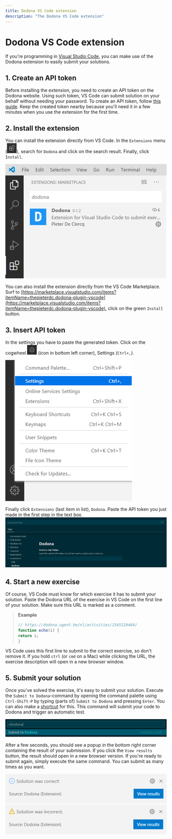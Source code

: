 ```yaml
---
title: Dodona VS Code extension
description: "The Dodona VS Code extension"
---
```


# Dodona VS Code extension

If you're programming in [Visual Studio Code](https://code.visualstudio.com/), you can make use of the Dodona extension to easily submit your solutions.

## 1. Create an API token
Before installing the extension, you need to create an API token on the Dodona website. Using such token, VS Code can submit solution on your behalf without needing your password. To create an API token, follow [this guide](/en/guides/creating-an-api-token). Keep the created token nearby because you'll need it in a few minutes when you use the extension for the first time.

## 2. Install the extension

You can install the extension directly from VS Code. In the `Extensions` menu (<img src="./extensions-view-icon.png" alt="Extensions" width=30 />), search for `Dodona` and click on the search result. Finally, click `Install`.

![settings](./vs_code_dodona_marketplace.png)

You can also install the extension directly from the VS Code Marketplace. Surf to [https://marketplace.visualstudio.com/items?itemName=thepieterdc.dodona-plugin-vscode](https://marketplace.visualstudio.com/items?itemName=thepieterdc.dodona-plugin-vscode), click on the green `Install` button.

## 3. Insert API token

In the settings you have to paste the generated token. Click on the cogwheel <img src="./cogwheel.png" alt="cogwheel" width=30/> (icon in bottom left corner), Settings (`Ctrl+,`).

![Settings](./vs_code_settings.png)

Finally click `Extensions` (last item in list), `Dodona`. Paste the API token you just made in the first step in the text box.
![API token](./api-token.png)

## 4. Start a new exercise

Of course, VS Code must know for which exercise it has to submit your solution. Paste the Dodona URL of the exercise in VS Code on the first line of your solution. Make sure this URL is marked as a comment.

> **Example**
>
> ```javascript
> // https://dodona.ugent.be/nl/activities/1545120484/
> function echo(i) {
> return i;
> }
> ```

VS Code uses this first line to submit to the correct exercise, so don't remove it. If you hold `ctrl` (or `cmd` on a Mac) while clicking the URL, the exercise description will open in a new browser window.

## 5. Submit your solution

Once you've solved the exercise, it's easy to submit your solution. Execute the `Submit to Dodona`-command by opening the command palette using `Ctrl-Shift-P` by typing (parts of) `Submit to Dodona` and pressing `Enter`. You can also make a [shortcut](https://code.visualstudio.com/docs/getstarted/keybindings#_keyboard-shortcuts-editor) for this. This command will submit your code to Dodona and trigger an automatic test.

![Submit](./submit.png)

After a few seconds, you should see a popup in the bottom right corner containing the result of your submission. If you click the `View results` button, the result should open in a new browser version. If you're ready to submit again, simply execute the same command. You can submit as many times as you want.

![correct solution](./vs_code_correct_view_results.png)
![incorrect solution](./vs_code_incorrect_view_results.png)

